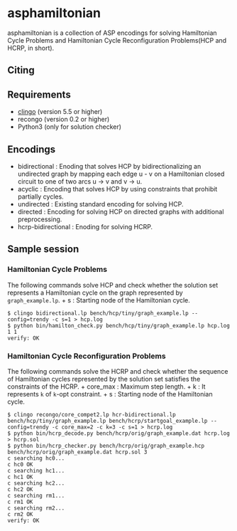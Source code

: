 # asphamiltonian
asphamiltonian is a collection of ASP encodings for solving Hamiltonian Cycle Problems and Hamiltonian Cycle Reconfiguration Problems(HCP and HCRP, in short).
## Citing
## Requirements
   + [clingo](https://potassco.org/clingo/) (version 5.5 or higher)
   + recongo (version 0.2 or higher)
   + Python3 (only for solution checker)
## Encodings
   + bidirectional : Enoding that solves HCP by bidirectionalizing an undirected graph by mapping each edge u - v on a Hamiltonian closed circuit to one of two arcs u → v and v → u.
   + acyclic : Encoding that solves HCP by using constraints that prohibit partially cycles.
   + undirected : Existing standard encoding for solving HCP.
   + directed : Encoding for solving HCP on directed graphs with additional preprocessing.
   + hcrp-bidirectional : Enoding for solving HCRP.

## Sample session
### Hamiltonian Cycle Problems
The following commands solve HCP and check whether the solution set represents a Hamiltonian cycle on the graph represented by ```graph_example.lp```.
    + s : Starting node of the Hamiltonian cycle.
```
$ clingo bidirectional.lp bench/hcp/tiny/graph_example.lp --config=trendy -c s=1 > hcp.log
$ python bin/hamilton_check.py bench/hcp/tiny/graph_example.lp hcp.log 1 1
verify: OK
```
### Hamiltonian Cycle Reconfiguration Problems
The following commands solve the HCRP and check whether the sequence of Hamiltonian cycles represented by the solution set satisfies the constraints of the HCRP.
    + core_max : Maximum step length.
    + k : It represents ```k``` of ```k```-opt constraint.
    + s : Starting node of the Hamiltonian cycle.
```
$ clingo recongo/core_compet2.lp hcr-bidirectional.lp bench/hcp/tiny/graph_example.lp bench/hcrp/startgoal_example.lp --config=trendy -c core_max=2 -c k=3 -c s=1 > hcrp.log
$ python bin/hcrp_decode.py bench/hcrp/orig/graph_example.dat hcrp.log > hcrp.sol  
$ python bin/hcrp_checker.py bench/hcrp/orig/graph_example.hcp bench/hcrp/orig/graph_example.dat hcrp.sol 3
c searching hc0...
c hc0 OK
c searching hc1...
c hc1 OK
c searching hc2...
c hc2 OK
c searching rm1...
c rm1 OK
c searching rm2...
c rm2 OK
verify: OK
```